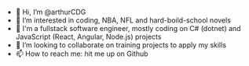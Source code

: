 - 👋 Hi, I’m @arthurCDG
- 👀 I’m interested in coding, NBA, NFL and hard-boild-school novels
- 🌱 I'm a fullstack software engineer, mostly coding on C# (dotnet) and JavaScript (React, Angular, Node.js) projects
- 💞️ I’m looking to collaborate on training projects to apply my skills
- 📫 How to reach me: hit me up on Github

<!---
arthurCDG/arthurCDG is a ✨ special ✨ repository because its `README.md` (this file) appears on your GitHub profile.
You can click the Preview link to take a look at your changes.
--->
